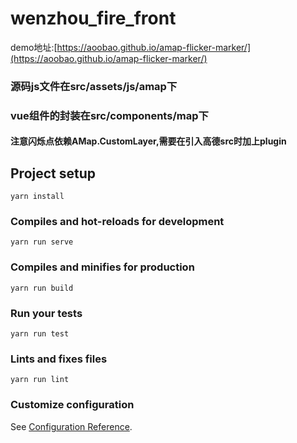 # wenzhou_fire_front

demo地址:[https://aoobao.github.io/amap-flicker-marker/](https://aoobao.github.io/amap-flicker-marker/)

### 源码js文件在src/assets/js/amap下
### vue组件的封装在src/components/map下
#### 注意闪烁点依赖AMap.CustomLayer,需要在引入高德src时加上plugin


## Project setup
```
yarn install
```

### Compiles and hot-reloads for development
```
yarn run serve
```

### Compiles and minifies for production
```
yarn run build
```

### Run your tests
```
yarn run test
```

### Lints and fixes files
```
yarn run lint
```

### Customize configuration
See [Configuration Reference](https://cli.vuejs.org/config/).
